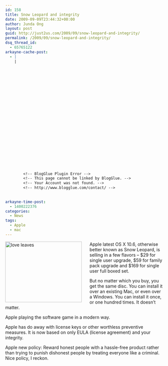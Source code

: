 ```yaml
---
id: 158
title: Snow Leopard and integrity
date: 2009-09-09T23:44:32+00:00
author: Junda Ong
layout: post
guid: http://just2us.com/2009/09/snow-leopard-and-integrity/
permalink: /2009/09/snow-leopard-and-integrity/
dsq_thread_id:
  - 65765122
arkayne-cache-post:
  - |
    |
        
        
        
        
        
        
        
        
        
        
        
        
        
        
        
        
        
        
        
        
        
        
        
        <!-- BlogGlue Plugin Error -->
        <!-- This page cannot be linked by BlogGlue. -->
        <!-- Your Account was not found. -->
        <!-- http://www.blogglue.com/contact/ -->
        
        
arkayne-time-post:
  - 1400222376
categories:
  - News
tags:
  - Apple
  - mac
---
```

<a href="http://just2us.com/wp-content/uploads/2009/09/love-leaves.jpg" onclick="__gaTracker('send', 'event', 'outbound-article', 'http://just2us.com/wp-content/uploads/2009/09/love-leaves.jpg', '');"><img style="border-right: 0px; border-top: 0px; margin: 0px 25px 0px 0px; border-left: 0px; border-bottom: 0px" height="193" alt="love leaves" src="http://just2us.com/wp-content/uploads/2009/09/love-leaves_thumb.jpg" width="244" align="left" border="0" /></a> Apple latest OS X 10.6, otherwise better known as Snow Leopard, is selling in a few flavors &#8211; $29 for single user upgrade, $59 for family pack upgrade and $169 for single user full boxed set. 

But no matter which you buy, you get the same disc. You can install it over an existing Mac, or even over a Windows. You can install it once, or one hundred times. It doesn&#8217;t matter. 

Apple playing the software game in a modern way. 

Apple has do away with license keys or other worthless preventive measures. It is now based on only EULA (license agreement) and your integrity. 

Apple new policy: Reward honest people with a hassle-free product rather than trying to punish dishonest people by treating everyone like a criminal. Nice policy, I reckon.

<div style="font-size:0px;height:0px;line-height:0px;margin:0;padding:0;clear:both">
</div>
